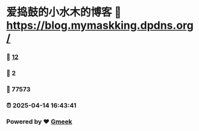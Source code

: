 # 爱捣鼓的小水木的博客 :link: https://blog.mymaskking.dpdns.org/ 
### :page_facing_up: [12](https://blog.mymaskking.dpdns.org//tag.html) 
### :speech_balloon: 2 
### :hibiscus: 77573 
### :alarm_clock: 2025-04-14 16:43:41 
### Powered by :heart: [Gmeek](https://github.com/Meekdai/Gmeek)
